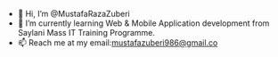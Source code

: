 - 👋 Hi, I’m @MustafaRazaZuberi
- 🌱 I’m currently learning Web & Mobile Application development from Saylani Mass IT Training Programme.
- 📫 Reach me at my email:mustafazuberi986@gmail.co


